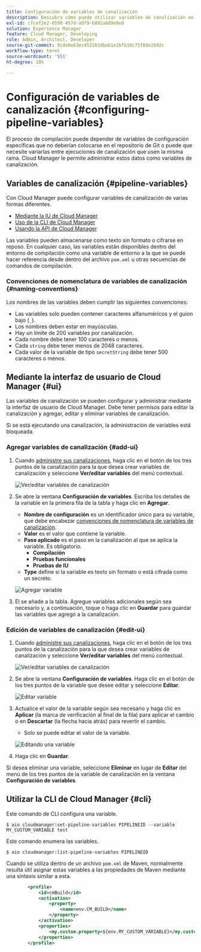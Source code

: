 ```yaml
---
title: Configuración de variables de canalización
description: Descubra cómo puede utilizar variables de canalización en Cloud Manager para administrar variables de configuración específicas para su compilación.
exl-id: cfcef2e2-0590-457d-a0f9-6092a6d9e0e8
solution: Experience Manager
feature: Cloud Manager, Developing
role: Admin, Architect, Developer
source-git-commit: 9cde6e63ec452161dbeb1e1bfb10c75f89e2692c
workflow-type: tm+mt
source-wordcount: '551'
ht-degree: 18%

---
```


# Configuración de variables de canalización {#configuring-pipeline-variables}

El proceso de compilación puede depender de variables de configuración específicas que no deberían colocarse en el repositorio de Git o puede que necesite variarlas entre ejecuciones de canalización que usen la misma rama. Cloud Manager le permite administrar estos datos como variables de canalización.

## Variables de canalización {#pipeline-variables}

Con Cloud Manager puede configurar variables de canalización de varias formas diferentes.

* [Mediante la IU de Cloud Manager](#ui)
* [Uso de la CLI de Cloud Manager](#cli)
* [Usando la API de Cloud Manager](https://developer.adobe.com/experience-cloud/cloud-manager/reference/api/#tag/Variables/operation/getPipelineVariables)

Las variables pueden almacenarse como texto sin formato o cifrarse en reposo. En cualquier caso, las variables están disponibles dentro del entorno de compilación como una variable de entorno a la que se puede hacer referencia desde dentro del archivo `pom.xml` u otras secuencias de comandos de compilación.

### Convenciones de nomenclatura de variables de canalización {#naming-conventions}

Los nombres de las variables deben cumplir las siguientes convenciones:

* Las variables solo pueden contener caracteres alfanuméricos y el guion bajo (`_`).
* Los nombres deben estar en mayúsculas.
* Hay un límite de 200 variables por canalización.
* Cada nombre debe tener 100 caracteres o menos.
* Cada `string` debe tener menos de 2048 caracteres.
* Cada valor de la variable de tipo `secretString` debe tener 500 caracteres o menos.

## Mediante la interfaz de usuario de Cloud Manager {#ui}

Las variables de canalización se pueden configurar y administrar mediante la interfaz de usuario de Cloud Manager. Debe tener permisos para editar la canalización y agregar, editar y eliminar variables de canalización.

Si se está ejecutando una canalización, la administración de variables está bloqueada.

### Agregar variables de canalización {#add-ui}

1. Cuando [administre sus canalizaciones](/help/implementing/cloud-manager/configuring-pipelines/managing-pipelines.md), haga clic en el botón de los tres puntos de la canalización para la que desea crear variables de canalización y seleccione **Ver/editar variables** del menú contextual.

   ![Ver/editar variables de canalización](/help/implementing/cloud-manager/assets/pipeline-variables-view-edit.png)

1. Se abre la ventana **Configuración de variables**. Escriba los detalles de la variable en la primera fila de la tabla y haga clic en **Agregar**.

   * **Nombre de configuración** es un identificador único para su variable, que debe encabezar [convenciones de nomenclatura de variables de canalización](#naming-conventions).
   * **Valor** es el valor que contiene la variable.
   * **Paso aplicado** es el paso en la canalización al que se aplica la variable. Es obligatorio.
      * **Compilación**
      * **Pruebas funcionales**
      * **Pruebas de IU**
   * **Type** define si la variable es texto sin formato o está cifrada como un secreto.

   ![Agregar variable](/help/implementing/cloud-manager/assets/pipeline-variables-add-variable.png)

1. El se añade a la tabla. Agregue variables adicionales según sea necesario y, a continuación, toque o haga clic en **Guardar** para guardar las variables que agregó a la canalización.

### Edición de variables de canalización {#edit-ui}

1. Cuando [administre sus canalizaciones](/help/implementing/cloud-manager/configuring-pipelines/managing-pipelines.md), haga clic en el botón de los tres puntos de la canalización para la que desea crear variables de canalización y seleccione **Ver/editar variables** del menú contextual.

   ![Ver/editar variables de canalización](/help/implementing/cloud-manager/assets/pipeline-variables-view-edit.png)

1. Se abre la ventana **Configuración de variables**. Haga clic en el botón de los tres puntos de la variable que desee editar y seleccione **Editar**.

   ![Editar variable](/help/implementing/cloud-manager/assets/pipeline-variables-edit.png)

1. Actualice el valor de la variable según sea necesario y haga clic en **Aplicar** (la marca de verificación al final de la fila) para aplicar el cambio o en **Descartar** (la flecha hacia atrás) para revertir el cambio.

   * Solo se puede editar el valor de la variable.

   ![Editando una variable](/help/implementing/cloud-manager/assets/pipeline-variables-edit-save.png)

1. Haga clic en **Guardar**.

Si desea eliminar una variable, seleccione **Eliminar** en lugar de **Editar** del menú de los tres puntos de la variable de canalización en la ventana **Configuración de variables**.

## Utilizar la CLI de Cloud Manager {#cli}

Este comando de CLI configura una variable.

```shell
$ aio cloudmanager:set-pipeline-variables PIPELINEID --variable MY_CUSTOM_VARIABLE test
```

Este comando enumera las variables.

```shell
$ aio cloudmanager:list-pipeline-variables PIPELINEID
```

Cuando se utiliza dentro de un archivo `pom.xml` de Maven, normalmente resulta útil asignar estas variables a las propiedades de Maven mediante una sintaxis similar a esta.

```xml
        <profile>
            <id>cmBuild</id>
            <activation>
                <property>
                    <name>env.CM_BUILD</name>
                </property>
            </activation>
            <properties>
                <my.custom.property>${env.MY_CUSTOM_VARIABLE}</my.custom.property> 
            </properties>
        </profile>
```
